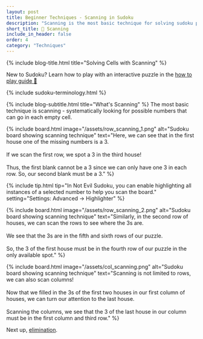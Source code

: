 ```yaml
---
layout: post
title: Beginner Techniques - Scanning in Sudoku
description: "Scanning is the most basic technique for solving sudoku puzzles. It involves systematically looking for possible numbers that can go in each empty cell."
short_title: 👀 Scanning
include_in_header: false
order: 4
category: "Techniques"
---
```


{% include blog-title.html title="Solving Cells with Scanning" %}
<div class="hint-box"> 
  New to Sudoku? Learn how to play with an interactive puzzle in the <a href="/posts/how-to-play">how to play guide 🔗</a>
</div>

{% include sudoku-terminology.html %}

{% include blog-subtitle.html title="What's Scanning" %}
The most basic technique is scanning - systematically looking for possible numbers that can go in each empty cell. 

{% include board.html 
  image="/assets/row_scanning_1.png"
  alt="Sudoku board showing scanning technique" 
  text="Here, we can see that in the first house one of the missing numbers is a 3.<br><br>If we scan the first row, we spot a 3 in the third house!<br><br>Thus, the first blank cannot be a 3 since we can only have one 3 in each row. So, our second blank must be a 3."
%}

{% include tip.html 
  tip="In Not Evil Sudoku, you can enable highlighting all instances of a selected number to help you scan the board."
  setting="Settings: Advanced → Highlighter"
%}

{% include board.html 
  image="/assets/row_scanning_2.png"
  alt="Sudoku board showing scanning technique" 
  text="Similarly, in the second row of houses, we can scan the rows to see where the 3s are.<br><br>We see that the 3s are in the fifth and sixth rows of our puzzle.<br><br>So, the 3 of the first house must be in the fourth row of our puzzle in the only available spot."
%}

{% include board.html 
  image="/assets/col_scanning.png"
  alt="Sudoku board showing scanning technique" 
  text="Scanning is not limited to rows, we can also scan columns!<br><br>Now that we filled in the 3s of the first two houses in our first column of houses, we can turn our attention to the last house.<br><br>Scanning the columns, we see that the 3 of the last house in our column must be in the first column and third row."
%}

Next up, <a href="/posts/elimination">elimination</a>.